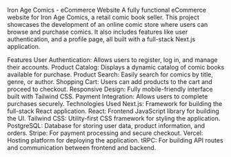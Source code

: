 Iron Age Comics - eCommerce Website
A fully functional eCommerce website for Iron Age Comics, a retail comic book seller. This project showcases the development of an online comic store where users can browse and purchase comics. It also includes features like user authentication, and a profile page, all built with a full-stack Next.js application.

Features
User Authentication: Allows users to register, log in, and manage their accounts.
Product Catalog: Displays a dynamic catalog of comic books available for purchase.
Product Search: Easily search for comics by title, genre, or author.
Shopping Cart: Users can add products to the cart and proceed to checkout.
Responsive Design: Fully mobile-friendly interface built with Tailwind CSS.
Payment Integration: Allows users to complete purchases securely.
Technologies Used
Next.js: Framework for building the full-stack React application.
React: Frontend JavaScript library for building the UI.
Tailwind CSS: Utility-first CSS framework for styling the application.
PostgreSQL: Database for storing user data, product information, and orders.
Stripe: For payment processing and secure checkout.
Vercel: Hosting platform for deploying the application.
tRPC: For building API routes and communication between frontend and backend.
